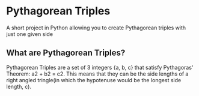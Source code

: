 # Pythagorean Triples
A short project in Python allowing you to create Pythagorean triples with just one given side
## What are Pythagorean Triples?
Pythagorean Triples are a set of 3 integers {a, b, c} that satisfy Pythagoras' Theorem: a2 + b2 = c2. This means that they can be the side lengths of a right angled tringle(in which the hypotenuse would be the longest side length, c).

